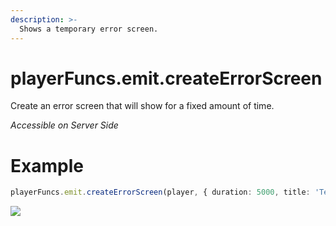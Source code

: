 ```yaml
---
description: >-
  Shows a temporary error screen.
---
```


#  playerFuncs.emit.createErrorScreen

Create an error screen that will show for a fixed amount of time.

_Accessible on Server Side_

# Example

```typescript
playerFuncs.emit.createErrorScreen(player, { duration: 5000, title: 'Test', text: 'Hello World!' });
```

![](https://i.imgur.com/PjzQtwg.png)